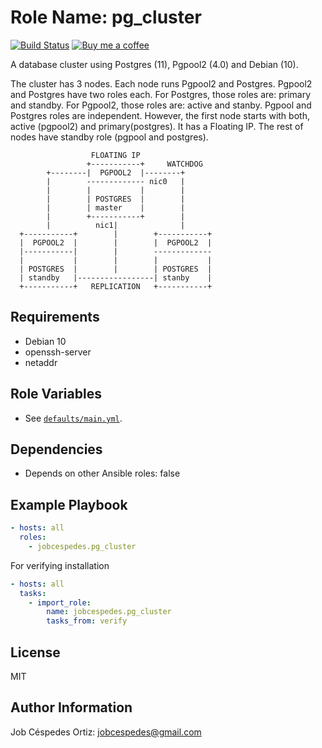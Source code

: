 Role Name: pg_cluster
=========

[![Build Status](https://travis-ci.org/jobcespedes/pg_cluster.svg?branch=master)](https://travis-ci.org/jobcespedes/pg_cluster) [![Buy me a coffee](https://img.shields.io/badge/$-BuyMeACoffee-blue.svg)](https://www.buymeacoffee.com/jobcespedes)

A database cluster using Postgres (11), Pgpool2 (4.0) and Debian (10).

The cluster has 3 nodes. Each node runs Pgpool2 and Postgres. Pgpool2 and Postgres have two roles each. For Postgres, those roles are: primary and standby. For Pgpool2, those roles are: active and stanby. Pgpool and Postgres roles are independent. However, the first node starts with both, active (pgpool2) and primary(postgres). It has a Floating IP. The rest of nodes have standby role (pgpool and postgres).
```Plaintext
                  FLOATING IP
                 +-----------+     WATCHDOG
        +--------|  PGPOOL2  |--------+
        |        ------------- nic0   |
        |        |           |        |
        |        | POSTGRES  |        |
        |        | master    |        |
        |        +-----------+        |
        |          nic1|              |
  +-----------+        |        +-----------+
  |  PGPOOL2  |        |        |  PGPOOL2  |
  |-----------|        |        -------------
  |           |        |        |           |
  | POSTGRES  |        |        | POSTGRES  |
  | standby   |-----------------| stanby    |
  +-----------+   REPLICATION   +-----------+
```

Requirements
------------

- Debian 10
- openssh-server
- netaddr

Role Variables
--------------

- See [`defaults/main.yml`](defaults/main.yml).

Dependencies
------------

- Depends on other Ansible roles: false

Example Playbook
----------------

```yaml
- hosts: all
  roles:
    - jobcespedes.pg_cluster
```

For verifying installation
```yaml
- hosts: all
  tasks:
    - import_role:
        name: jobcespedes.pg_cluster
        tasks_from: verify
```

License
-------

MIT

Author Information
------------------

Job Céspedes Ortiz: jobcespedes@gmail.com
